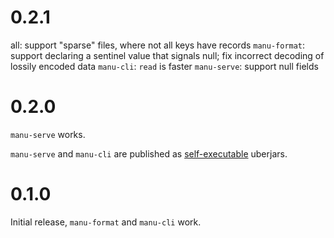 # 0.2.1

all: support "sparse" files, where not all keys have records
`manu-format`: support declaring a sentinel value that signals null; fix incorrect decoding of lossily encoded data
`manu-cli`: `read` is faster
`manu-serve`: support null fields

# 0.2.0

`manu-serve` works.

`manu-serve` and `manu-cli` are published as [self-executable](https://skife.org/java/unix/2011/06/20/really_executable_jars.html) uberjars.

# 0.1.0

Initial release, `manu-format` and `manu-cli` work.
